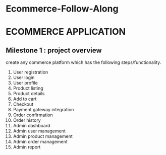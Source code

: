 # Ecommerce-Follow-Along
# ECOMMERCE APPLICATION
## Milestone 1 : project overview

create any commerce platform which has the following steps/functionality.
1. User registration
2. User login
3. User profile
4. Product listing
5. Product details
6. Add to cart
7. Checkout
8. Payment gateway integration
9. Order confirmation
10. Order history
11. Admin dashboard
12. Admin user management
13. Admin product management
14. Admin order management
15. Admin report
